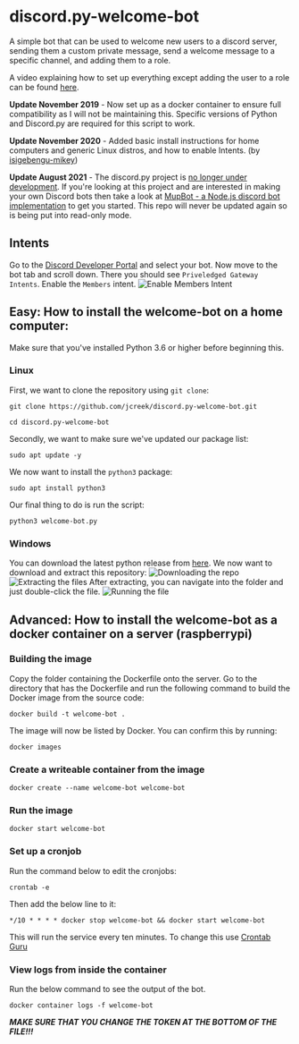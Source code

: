 
# discord.py-welcome-bot

A simple bot that can be used to welcome new users to a discord server, sending them a custom private message, send a welcome message to a specific channel, and adding them to a role.

A video explaining how to set up everything except adding the user to a role can be found [here](https://youtu.be/N0NP7BfUFxA).

**Update November 2019** - Now set up as a docker container to ensure full compatibility as I will not be maintaining this. Specific versions of Python and Discord.py are required for this script to work.

**Update November 2020** - Added basic install instructions for home computers and generic Linux distros, and how to enable Intents. (by [isigebengu-mikey](https://github.com/isigebengu-mikey))

**Update August 2021** - The discord.py project is [no longer under development](https://gist.github.com/Rapptz/4a2f62751b9600a31a0d3c78100287f1). If you're looking at this project and are interested in making your own Discord bots then take a look at [MupBot - a Node.js discord bot implementation](https://github.com/jcreek/MupBot) to get you started. This repo will never be updated again so is being put into read-only mode.

## Intents

Go to the [Discord Developer Portal](https://discord.com/developers/applications) and select your bot. Now move to the bot tab and scroll down. There you should see `Priveledged Gateway Intents`. Enable the `Members` intent.
![Enable Members Intent](https://i.imgur.com/rPePBe6.png)

## Easy: How to install the welcome-bot on a home computer:

Make sure that you've installed Python 3.6 or higher before beginning this.
### Linux

First, we want to clone the repository using `git clone`:
```
git clone https://github.com/jcreek/discord.py-welcome-bot.git

cd discord.py-welcome-bot
```
Secondly, we want to make sure we've updated our package list:

```
sudo apt update -y
```
We now want to install the `python3` package:
```
sudo apt install python3
```
Our final thing to do is run the script:
```
python3 welcome-bot.py
```
### Windows

You can download the latest python release from [here](https://www.python.org/downloads/windows/).
We now want to download and extract this repository:
![Downloading the repo](https://i.imgur.com/qe6H5Bo.png)
![Extracting the files](https://i.imgur.com/liPOy7K.png)
After extracting, you can navigate into the folder and just double-click the file.
![Running the file](https://i.imgur.com/pFdAa80.png)

## Advanced: How to install the welcome-bot as a docker container on a server (raspberrypi)


### Building the image

Copy the folder containing the Dockerfile onto the server. Go to the directory that has the Dockerfile and run the following command to build the Docker image from the source code:

`docker build -t welcome-bot .`

The image will now be listed by Docker. You can confirm this by running:

`docker images`

### Create a writeable container from the image

`docker create --name welcome-bot welcome-bot`

### Run the image

`docker start welcome-bot`

### Set up a cronjob

Run the command below to edit the cronjobs:

`crontab -e`

Then add the below line to it:

`*/10 * * * * docker stop welcome-bot && docker start welcome-bot`

This will run the service every ten minutes. To change this use [Crontab Guru](https://crontab.guru)

### View logs from inside the container

Run the below command to see the output of the bot.

`docker container logs -f welcome-bot`

***MAKE SURE THAT YOU CHANGE THE TOKEN AT THE BOTTOM OF THE FILE!!!***

